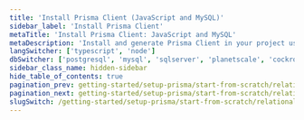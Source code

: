 ```yaml
---
title: 'Install Prisma Client (JavaScript and MySQL)'
sidebar_label: 'Install Prisma Client'
metaTitle: 'Install Prisma Client: JavaScript and MySQL'
metaDescription: 'Install and generate Prisma Client in your project using JavaScript and MySQL'
langSwitcher: ['typescript', 'node']
dbSwitcher: ['postgresql', 'mysql', 'sqlserver', 'planetscale', 'cockroachdb']
sidebar_class_name: hidden-sidebar
hide_table_of_contents: true
pagination_prev: getting-started/setup-prisma/start-from-scratch/relational-databases/using-prisma-migrate-node-mysql
pagination_next: getting-started/setup-prisma/start-from-scratch/relational-databases/querying-the-database-node-mysql
slugSwitch: /getting-started/setup-prisma/start-from-scratch/relational-databases/install-prisma-client-
---
```

